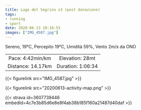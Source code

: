 ```yaml
---
title: Lago del Segrino x3 (post donazione)
tags:
- running
- sport
date: 2020-06-13 10:16:53
images: ["IMG_4587.jpg"]
---
```


Sereno, 19°C, Percepito 19°C, Umidità 59%, Vento 2m/s da ONO

<!--more-->

| | |
| :-: | :-: |
| Pace: 4:42min/km | Elevation: 28mt |
| Distance: 14.17km | Duration: 1:06:34 |

{{< figurelink src="IMG_4587.jpg" >}}


{{< figurelink src="20200613-activity-map.png" >}}


{{< strava id=3607739446 embedId=4c7e3b85d6e8e8f4ab38b185f160a21487d40daf >}}

